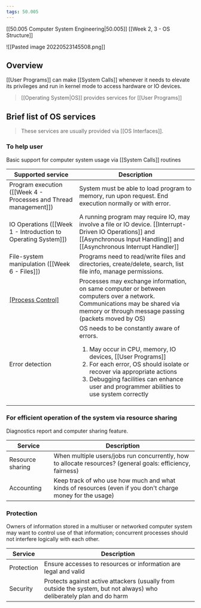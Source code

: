 ```yaml
---
tags: 50.005
---
```

[[50.005 Computer System Engineering|50.005]]
[[Week 2, 3 - OS Structure]]

![[Pasted image 20220523145508.png]]

## Overview
[[User Programs]] can make [[System Calls]] whenever it needs to elevate its privileges and run in kernel mode to access hardware or IO devices.
> [[Operating System|OS]] provides services for [[User Programs]]

## Brief list of OS services
> These services are usually provided via [[OS Interfaces]].

### To help user
Basic support for computer system usage via [[System Calls]] routines

| Supported service         | Description                                                                                                                                                                        |
| ------------------------- | ---------------------------------------------------------------------------------------------------------------------------------------------------------------------------------- |
| Program execution ([[Week 4 - Processes and Thread management]])        | System must be able to load program to memory, run upon request. End execution normally or with error.                                                                             |
| IO Operations ([[Week 1 - Introduction to Operating System]])            | A running program may require IO, may involve a file or IO device. [[Interrupt-Driven IO Operations]] and [[Asynchronous Input Handling]] and [[Asynchronous Interrupt Handler]]   |
| File-system manipulation ([[Week 6 - Files]]) | Programs need to read/write files and directories, create/delete, search, list file info, manage permissions.                                                                      |
| [[Process Control]](communication) | Processes may exchange information, on same computer or between computers over a network. Communications may be shared via memory or through message passing (packets moved by OS) |
| Error detection           | OS needs to be constantly aware of errors. <ol><li>May occur in CPU, memory, IO devices, [[User Programs]] </li> <li> For each error, OS should isolate or recover via appropriate actions</li> <li>Debugging facilities can enhance user and programmer abilities to use system correctly</li></ol>                                                                                                                                                                                   |

### For efficient operation of the system via resource sharing
Diagnostics report and computer sharing feature.

| Service          | Description                                                                                                 |
| ---------------- | ----------------------------------------------------------------------------------------------------------- |
| Resource sharing | When multiple users/jobs run concurrently, how to allocate resources? (general goals: efficiency, fairness) |
| Accounting       | Keep track of who use how much and what kinds of resources (even if you don't charge money for the usage)                                                                                                            |

### Protection
Owners of information stored in a multiuser or networked computer system may want to control use of that information; concurrent processes should not interfere logically with each other.

| Service    | Description                                                                                                           |
| ---------- | --------------------------------------------------------------------------------------------------------------------- |
| Protection | Ensure accesses to resources or information are legal and valid                                                       |
| Security   | Protects against active attackers (usually from outside the system, but not always) who deliberately plan and do harm | 


